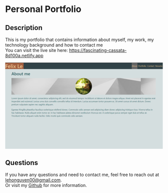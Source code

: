 # Personal Portfolio

## Description
This is my portfolio that contains information about myself, my work, my technology background and how to contact me<br/>
You can visit the live site here: https://fascinating-cassata-8d100a.netlify.app

![Website-demo](./src/assets/readme-demo.png)

## Questions
If you have any questions and need to contact me, feel free to reach out at lehonguyen00@gmail.com.<br/>
Or visit my [Github](https://github.com/honguyen00) for more information.

